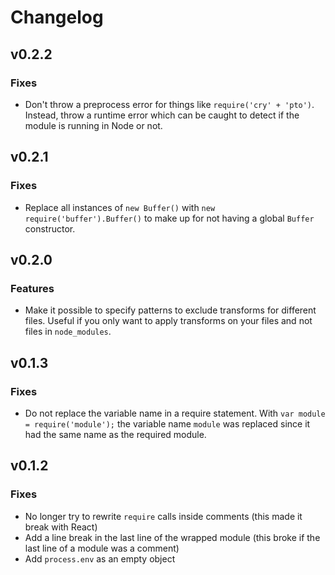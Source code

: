 # Changelog

## v0.2.2

### Fixes
* Don't throw a preprocess error for things like `require('cry' + 'pto')`. Instead, throw a runtime error which can be caught to detect if the module is running in Node or not.

## v0.2.1

### Fixes
* Replace all instances of `new Buffer()` with `new require('buffer').Buffer()` to make up for not having a global `Buffer` constructor.

## v0.2.0

### Features
* Make it possible to specify patterns to exclude transforms for different files. Useful if you only want to apply transforms on your files and not files in `node_modules`.

## v0.1.3

### Fixes
* Do not replace the variable name in a require statement. With `var module = require('module');` the variable name `module` was replaced since it had the same name as the required module.

## v0.1.2

### Fixes
* No longer try to rewrite `require` calls inside comments (this made it break with React)
* Add a line break in the last line of the wrapped module (this broke if the last line of a module was a comment)
* Add `process.env` as an empty object
